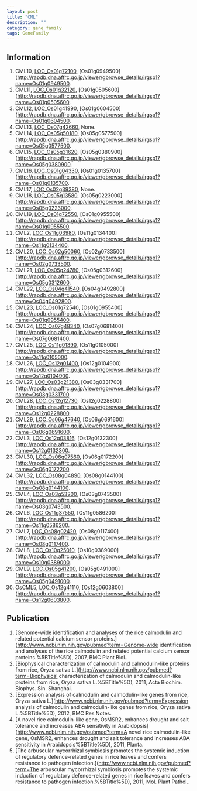 ```yaml
---
layout: post
title: "CML"
description: ""
category: gene family
tags: GeneFamily
---
```


## Information
1. CML10, [LOC_Os01g72100](http://rice.plantbiology.msu.edu/cgi-bin/ORF_infopage.cgi?orf=LOC_Os01g72100), [Os01g0949500](http://rapdb.dna.affrc.go.jp/viewer/gbrowse_details/irgsp1?name=Os01g0949500.
2. CML11, [LOC_Os01g32120](http://rice.plantbiology.msu.edu/cgi-bin/ORF_infopage.cgi?orf=LOC_Os01g32120), [Os01g0505600](http://rapdb.dna.affrc.go.jp/viewer/gbrowse_details/irgsp1?name=Os01g0505600.
3. CML12, [LOC_Os01g41990](http://rice.plantbiology.msu.edu/cgi-bin/ORF_infopage.cgi?orf=LOC_Os01g41990), [Os01g0604500](http://rapdb.dna.affrc.go.jp/viewer/gbrowse_details/irgsp1?name=Os01g0604500.
4. CML13, [LOC_Os07g42660](http://rice.plantbiology.msu.edu/cgi-bin/ORF_infopage.cgi?orf=LOC_Os07g42660), None.
5. CML14, [LOC_Os05g50180](http://rice.plantbiology.msu.edu/cgi-bin/ORF_infopage.cgi?orf=LOC_Os05g50180), [Os05g0577500](http://rapdb.dna.affrc.go.jp/viewer/gbrowse_details/irgsp1?name=Os05g0577500.
6. CML15, [LOC_Os05g31620](http://rice.plantbiology.msu.edu/cgi-bin/ORF_infopage.cgi?orf=LOC_Os05g31620), [Os05g0380900](http://rapdb.dna.affrc.go.jp/viewer/gbrowse_details/irgsp1?name=Os05g0380900.
7. CML16, [LOC_Os01g04330](http://rice.plantbiology.msu.edu/cgi-bin/ORF_infopage.cgi?orf=LOC_Os01g04330), [Os01g0135700](http://rapdb.dna.affrc.go.jp/viewer/gbrowse_details/irgsp1?name=Os01g0135700.
8. CML17, [LOC_Os02g39380](http://rice.plantbiology.msu.edu/cgi-bin/ORF_infopage.cgi?orf=LOC_Os02g39380), None.
9. CML18, [LOC_Os05g13580](http://rice.plantbiology.msu.edu/cgi-bin/ORF_infopage.cgi?orf=LOC_Os05g13580), [Os05g0223000](http://rapdb.dna.affrc.go.jp/viewer/gbrowse_details/irgsp1?name=Os05g0223000.
10. CML19, [LOC_Os01g72550](http://rice.plantbiology.msu.edu/cgi-bin/ORF_infopage.cgi?orf=LOC_Os01g72550), [Os01g0955500](http://rapdb.dna.affrc.go.jp/viewer/gbrowse_details/irgsp1?name=Os01g0955500.
11. CML2, [LOC_Os11g03980](http://rice.plantbiology.msu.edu/cgi-bin/ORF_infopage.cgi?orf=LOC_Os11g03980), [Os11g0134400](http://rapdb.dna.affrc.go.jp/viewer/gbrowse_details/irgsp1?name=Os11g0134400.
12. CML20, [LOC_Os02g50060](http://rice.plantbiology.msu.edu/cgi-bin/ORF_infopage.cgi?orf=LOC_Os02g50060), [Os02g0733500](http://rapdb.dna.affrc.go.jp/viewer/gbrowse_details/irgsp1?name=Os02g0733500.
13. CML21, [LOC_Os05g24780](http://rice.plantbiology.msu.edu/cgi-bin/ORF_infopage.cgi?orf=LOC_Os05g24780), [Os05g0312600](http://rapdb.dna.affrc.go.jp/viewer/gbrowse_details/irgsp1?name=Os05g0312600.
14. CML22, [LOC_Os04g41540](http://rice.plantbiology.msu.edu/cgi-bin/ORF_infopage.cgi?orf=LOC_Os04g41540), [Os04g0492800](http://rapdb.dna.affrc.go.jp/viewer/gbrowse_details/irgsp1?name=Os04g0492800.
15. CML23, [LOC_Os01g72540](http://rice.plantbiology.msu.edu/cgi-bin/ORF_infopage.cgi?orf=LOC_Os01g72540), [Os01g0955400](http://rapdb.dna.affrc.go.jp/viewer/gbrowse_details/irgsp1?name=Os01g0955400.
16. CML24, [LOC_Os07g48340](http://rice.plantbiology.msu.edu/cgi-bin/ORF_infopage.cgi?orf=LOC_Os07g48340), [Os07g0681400](http://rapdb.dna.affrc.go.jp/viewer/gbrowse_details/irgsp1?name=Os07g0681400.
17. CML25, [LOC_Os11g01390](http://rice.plantbiology.msu.edu/cgi-bin/ORF_infopage.cgi?orf=LOC_Os11g01390), [Os11g0105000](http://rapdb.dna.affrc.go.jp/viewer/gbrowse_details/irgsp1?name=Os11g0105000.
18. CML26, [LOC_Os12g01400](http://rice.plantbiology.msu.edu/cgi-bin/ORF_infopage.cgi?orf=LOC_Os12g01400), [Os12g0104900](http://rapdb.dna.affrc.go.jp/viewer/gbrowse_details/irgsp1?name=Os12g0104900.
19. CML27, [LOC_Os03g21380](http://rice.plantbiology.msu.edu/cgi-bin/ORF_infopage.cgi?orf=LOC_Os03g21380), [Os03g0331700](http://rapdb.dna.affrc.go.jp/viewer/gbrowse_details/irgsp1?name=Os03g0331700.
20. CML28, [LOC_Os12g12730](http://rice.plantbiology.msu.edu/cgi-bin/ORF_infopage.cgi?orf=LOC_Os12g12730), [Os12g0228800](http://rapdb.dna.affrc.go.jp/viewer/gbrowse_details/irgsp1?name=Os12g0228800.
21. CML29, [LOC_Os06g47640](http://rice.plantbiology.msu.edu/cgi-bin/ORF_infopage.cgi?orf=LOC_Os06g47640), [Os06g0691600](http://rapdb.dna.affrc.go.jp/viewer/gbrowse_details/irgsp1?name=Os06g0691600.
22. CML3, [LOC_Os12g03816](http://rice.plantbiology.msu.edu/cgi-bin/ORF_infopage.cgi?orf=LOC_Os12g03816), [Os12g0132300](http://rapdb.dna.affrc.go.jp/viewer/gbrowse_details/irgsp1?name=Os12g0132300.
23. CML30, [LOC_Os06g07560](http://rice.plantbiology.msu.edu/cgi-bin/ORF_infopage.cgi?orf=LOC_Os06g07560), [Os06g0172200](http://rapdb.dna.affrc.go.jp/viewer/gbrowse_details/irgsp1?name=Os06g0172200.
24. CML32, [LOC_Os08g04890](http://rice.plantbiology.msu.edu/cgi-bin/ORF_infopage.cgi?orf=LOC_Os08g04890), [Os08g0144100](http://rapdb.dna.affrc.go.jp/viewer/gbrowse_details/irgsp1?name=Os08g0144100.
25. CML4, [LOC_Os03g53200](http://rice.plantbiology.msu.edu/cgi-bin/ORF_infopage.cgi?orf=LOC_Os03g53200), [Os03g0743500](http://rapdb.dna.affrc.go.jp/viewer/gbrowse_details/irgsp1?name=Os03g0743500.
26. CML6, [LOC_Os11g37550](http://rice.plantbiology.msu.edu/cgi-bin/ORF_infopage.cgi?orf=LOC_Os11g37550), [Os11g0586200](http://rapdb.dna.affrc.go.jp/viewer/gbrowse_details/irgsp1?name=Os11g0586200.
27. CML7, [LOC_Os08g02420](http://rice.plantbiology.msu.edu/cgi-bin/ORF_infopage.cgi?orf=LOC_Os08g02420), [Os08g0117400](http://rapdb.dna.affrc.go.jp/viewer/gbrowse_details/irgsp1?name=Os08g0117400.
28. CML8, [LOC_Os10g25010](http://rice.plantbiology.msu.edu/cgi-bin/ORF_infopage.cgi?orf=LOC_Os10g25010), [Os10g0389000](http://rapdb.dna.affrc.go.jp/viewer/gbrowse_details/irgsp1?name=Os10g0389000.
29. CML9, [LOC_Os05g41200](http://rice.plantbiology.msu.edu/cgi-bin/ORF_infopage.cgi?orf=LOC_Os05g41200), [Os05g0491000](http://rapdb.dna.affrc.go.jp/viewer/gbrowse_details/irgsp1?name=Os05g0491000.
30. OsCML5, [LOC_Os12g41110](http://rice.plantbiology.msu.edu/cgi-bin/ORF_infopage.cgi?orf=LOC_Os12g41110), [Os12g0603800](http://rapdb.dna.affrc.go.jp/viewer/gbrowse_details/irgsp1?name=Os12g0603800.

## Publication
1. [Genome-wide identification and analyses of the rice calmodulin and related potential calcium sensor proteins.](http://www.ncbi.nlm.nih.gov/pubmed?term=Genome-wide identification and analyses of the rice calmodulin and related potential calcium sensor proteins.%5BTitle%5D), 2007, BMC Plant Biol..
2. [Biophysical characterization of calmodulin and calmodulin-like proteins from rice, Oryza sativa L.](http://www.ncbi.nlm.nih.gov/pubmed?term=Biophysical characterization of calmodulin and calmodulin-like proteins from rice, Oryza sativa L.%5BTitle%5D), 2011, Acta Biochim. Biophys. Sin. Shanghai.
3. [Expression analysis of calmodulin and calmodulin-like genes from rice, Oryza sativa L.](http://www.ncbi.nlm.nih.gov/pubmed?term=Expression analysis of calmodulin and calmodulin-like genes from rice, Oryza sativa L.%5BTitle%5D), 2012, BMC Res Notes.
4. [A novel rice calmodulin-like gene, OsMSR2, enhances drought and salt tolerance and increases ABA sensitivity in Arabidopsis](http://www.ncbi.nlm.nih.gov/pubmed?term=A novel rice calmodulin-like gene, OsMSR2, enhances drought and salt tolerance and increases ABA sensitivity in Arabidopsis%5BTitle%5D), 2011, Planta.
5. [The arbuscular mycorrhizal symbiosis promotes the systemic induction of regulatory defence-related genes in rice leaves and confers resistance to pathogen infection.](http://www.ncbi.nlm.nih.gov/pubmed?term=The arbuscular mycorrhizal symbiosis promotes the systemic induction of regulatory defence-related genes in rice leaves and confers resistance to pathogen infection.%5BTitle%5D), 2011, Mol. Plant Pathol..



